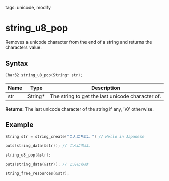 tags: unicode, modify

# string_u8_pop

Removes a unicode character from the end of a string and returns the characters value.

## Syntax

```c
Char32 string_u8_pop(String* str);
```

| Name | Type | Description |
| --- | --- | --- |
| str | String* | The string to get the last unicode character of. |

**Returns:** The last unicode character of the string if any, '\\0' otherwise.

## Example

```c
String str = string_create("こんにちは。") // Hello in Japanese

puts(string_data(&str)); // こんにちは。

string_u8_pop(&str);

puts(string_data(&str)); // こんにちは

string_free_resources(&str);
```